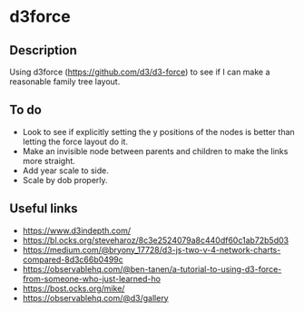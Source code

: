 # d3force

## Description

Using d3force (<https://github.com/d3/d3-force>) to see if I can make a reasonable family tree layout.

## To do

- Look to see if explicitly setting the y positions of the nodes is better than letting the force layout do it.
- Make an invisible node between parents and children to make the links more straight.
- Add year scale to side.
- Scale by dob properly.

## Useful links

- <https://www.d3indepth.com/>
- <https://bl.ocks.org/steveharoz/8c3e2524079a8c440df60c1ab72b5d03>
- <https://medium.com/@bryony_17728/d3-js-two-v-4-network-charts-compared-8d3c66b0499c>
- <https://observablehq.com/@ben-tanen/a-tutorial-to-using-d3-force-from-someone-who-just-learned-ho>
- <https://bost.ocks.org/mike/>
- <https://observablehq.com/@d3/gallery>
